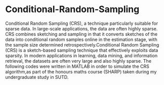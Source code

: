# Conditional-Random-Sampling
Conditional Random Sampling (CRS), a technique particularly suitable for sparse data. In large-scale applications, the data are often highly sparse. CRS combines sketching and sampling in that it converts sketches of the data into conditional random samples online in the estimation stage, with the sample size determined retrospectively.Conditional Random Sampling (CRS) is a sketch-based sampling technique that effectively exploits data sparsity. In modern applications in learning, data mining, and information retrieval, the datasets are often very large and also highly sparse. The following codes were written in MATLAB in order to simulate the CRS algorithm,as part of the honours maths course (SHARP) taken during my undergraduate study in SUTD.
